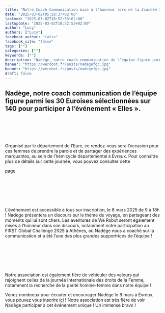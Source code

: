 ```yaml
---
title: "Notre Coach Communication mise à l’honneur lors de la Journée Internationale des droits de la Femme !"
date: "2025-03-02T05:28:37+02:00"
lastmod: "2025-03-02T16:52:53+02:00"
lastupdate: "2025-03-02T16:52:53+02:00"
author: "Lucy"
authors: ["Lucy"]
facebook_author: "false"
facebook_site: "false"
tags: [""]
categories: [""]
keywords: [""]
description: "Nadège, notre coach communication de l’équipe figure parmi les 30 Euroises sélectionnées sur 140 pour participer à l’événement « Elles »."
baneer: "https://werobot.fr/posts/nadegefgc.jpg"
banner: "https://werobot.fr/posts/nadegefgc.jpg"
draft: false
---
```

## Nadège, notre coach communication de l’équipe figure parmi les 30 Euroises sélectionnées sur 140 pour participer à l’événement « Elles ». 
<br><br>
<center>
<div style="width: 100%; max-width: 700px;">
<img src="https://werobot.fr/posts/NadègeElles.jpg" alt="">
</div>
</center>
<br><br>
Organisé par le département de l’Eure, ce rendez-vous sera l’occasion pour ces femmes de prendre la parole et de partager des expériences marquantes, au sein de l’hémicycle départemental à Évreux. Pour connaître plus de détails sur cette journée, vous pouvez consulter cette  

[page](https://eureennormandie.fr/evenement/femmes-8-mars-eure/) 










<br><br>
<center>
<div style="width: 100%; max-width: 700px;">
<img src="https://werobot.fr/posts/Elles.jpg" alt="">
</div>
</center>
<br><br>



L’événement est accessible à tous sur inscription, le 8 mars 2025 de 9 à 18h ! Nadège présentera un discours sur le thème du voyage, en partageant des moments qui lui sont chers. Les aventures de We Robot seront également mises à l’honneur dans son discours, notamment notre participation au FIRST Global Challenge 2025 à Athènes, où Nadège nous a coaché sur la communication et a été l’une des plus grandes supportrices de l’équipe !


<br><br>
<center>
<div style="width: 100%; max-width: 700px;">
<img src="https://werobot.fr/posts/nadegefgc.jpg" alt="">
</div>
</center>
<br><br>


Notre association est également fière de véhiculer des valeurs qui rejoignent celles de la journée internationale des droits de la Femme, notamment la recherche de la parité homme-femme dans notre équipe ! 

Venez nombreux pour écouter et encourager Nadège le 8 mars à Évreux, vous pouvez vous inscrire [ici](https://werobot.fr/blog/we_robot_au_luxembourg_/) ! Notre association est très fière de voir Nadège participer à cet événement unique ! Un immense bravo !


